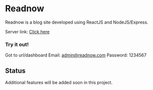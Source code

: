 # Readnow

Readnow is a blog site developed using ReactJS and NodeJS/Express.

Server link: [Click here](https://github.com/cjalfonso25/readnow-server)

### Try it out!

Got to url/dashboard
Email: admin@readnow.com
Password: 1234567

## Status

Additional features will be added soon in this project.
